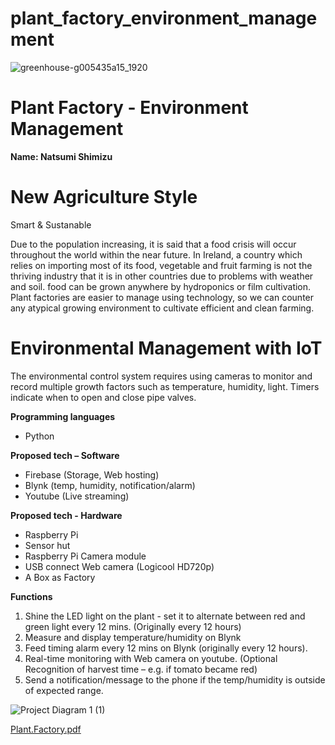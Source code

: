 
# plant_factory_environment_management
![greenhouse-g005435a15_1920](https://user-images.githubusercontent.com/62657957/201473476-76da5457-6719-4da1-8280-bd0b45de6ff4.jpg)


# **Plant Factory - Environment Management** 

**Name: Natsumi Shimizu**

# New Agriculture Style
Smart & Sustanable 

Due to the population increasing, it is said that a food crisis will occur throughout the world within the near future. In Ireland, a country which relies on importing  most of its food, vegetable and fruit farming is not the thriving industry that it is in other countries due to problems with weather and soil. 
 food can be grown anywhere by hydroponics or film cultivation. Plant  factories are easier to manage using technology, so we can counter any atypical growing environment to  cultivate efficient and clean farming.

# Environmental Management with IoT

The environmental control system requires using cameras to monitor and record multiple growth factors such as temperature, humidity, light. Timers indicate when to open and close pipe valves. 

**Programming languages**

- Python

**Proposed tech – Software**

- Firebase (Storage, Web hosting)
- Blynk (temp, humidity, notification/alarm)
- Youtube (Live streaming)

**Proposed tech - Hardware**

- Raspberry Pi
- Sensor hut
- Raspberry Pi Camera module
- USB connect Web camera (Logicool HD720p)
- A Box as Factory 

**Functions**

1. Shine the LED light on the plant - set it to alternate between red  and green light every 12 mins. (Originally every 12 hours)
2. Measure and display temperature/humidity on Blynk
3. Feed timing alarm every 12 mins on Blynk (originally every 12 hours). 
4. Real-time monitoring with Web camera on youtube. (Optional 
Recognition of harvest time – e.g. if tomato became red) 
5. Send a notification/message to the phone if the temp/humidity is outside of expected range.



![Project Diagram 1 (1)](https://user-images.githubusercontent.com/62657957/205108305-e7717d0a-cf22-4771-b7db-340660751ae0.png)


[Plant.Factory.pdf](https://github.com/conark/plant_factory_environment_management/files/9994837/Plant.Factory.pdf)
